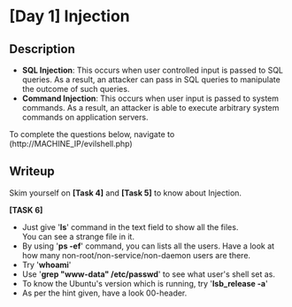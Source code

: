 # [Day 1] Injection

## Description
 - **SQL Injection**: This occurs when user controlled input is passed to SQL queries. As a result, an attacker can pass in SQL queries to manipulate the outcome of such queries. 
 - **Command Injection**: This occurs when user input is passed to system commands. As a result, an attacker is able to execute arbitrary system commands on application servers.
 
To complete the questions below, navigate to (http://MACHINE_IP/evilshell.php)

## Writeup
Skim yourself on **[Task 4]** and **[Task 5]** to know about Injection.

**[TASK 6]**
- Just give '**ls**' command in the text field to show all the files.\
 You can see a strange file in it.
- By using '**ps -ef**' command, you can lists all the users. Have a look at how many non-root/non-service/non-daemon users are there.
- Try '**whoami**'
- Use '**grep "www-data" /etc/passwd**' to see what user's shell set as.
- To know the Ubuntu's version which is running, try '**lsb_release -a**'
- As per the hint given, have a look 00-header.
